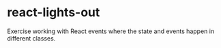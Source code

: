 # react-lights-out
Exercise working with React events where the state and events happen in different classes.
